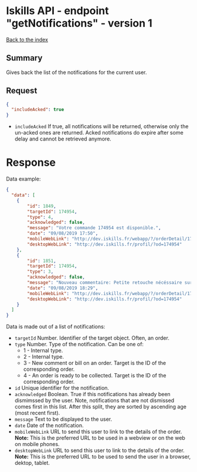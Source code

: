 # Iskills API - endpoint "getNotifications" - version 1
[Back to the index](../README.md)

## Summary
Gives back the list of the notifications for the current user.

## Request
```json
{
  "includeAcked": true
}
```
* `includeAcked` If true, all notifications will be returned, otherwise only the un-acked ones are returned. Acked notifications do expire after some delay and cannot be retrieved anymore.
  
# Response
Data example:
```json
{
  "data": [
    {
        "id": 1849,
        "targetId": 174954,
        "type": 4,
        "acknowledged": false,
        "message": "Votre commande 174954 est disponible.",
        "date": "09/08/2019 17:50",
        "mobileWebLink": "http://dev.iskills.fr/webapp/?/orderDetail/174954",
        "desktopWebLink": "http://dev.iskills.fr/profil/?od=174954"
    },
    {
        "id": 1851,
        "targetId": 174954,
        "type": 3,
        "acknowledged": false,
        "message": "Nouveau commentaire: Petite retouche nécéssaire sur votre manteau. Merci de revenir vers nous.",
        "date": "09/08/2019 18:29",
        "mobileWebLink": "http://dev.iskills.fr/webapp/?/orderDetail/174954",
        "desktopWebLink": "http://dev.iskills.fr/profil/?od=174954"
    }
  ]
}
```
Data is made out of a list of notifications:
* `targetId` Number. Identifier of the target object. Often, an order.
* `type` Number. Type of the notification. Can be one of:
  * 1 - Internal type.
  * 2 - Internal type.
  * 3 - New comment or bill on an order. Target is the ID of the corresponding order.
  * 4 - An order is ready to be collected. Target is the ID of the corresponding order.
* `id` Unique identifier for the notification.
* `acknowledged` Boolean. True if this notifications has already been dismimssed by the user. Note, notifications that are not dismissed comes first in this list. After this split, they are sorted by ascending age (most recent first).
* `message` Text to be displayed to the user.
* `date` Date of the notification.
* `mobileWebLink` URL to send this user to link to the details of the order. **Note:** This is the preferred URL to be used in a webview or on the web on mobile phones.
* `desktopWebLink` URL to send this user to link to the details of the order. **Note:** This is the preferred URL to be used to send the user in a browser, dektop, tablet.

